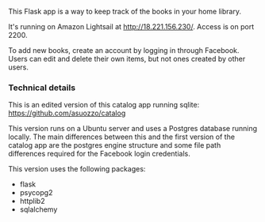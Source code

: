 This Flask app is a way to keep track of the books in your home library.

It's running on Amazon Lightsail at http://18.221.156.230/. Access is on port 2200.

To add new books, create an account by logging in through Facebook. Users can edit and delete their own items, but not ones created by other users.

### Technical details

This is an edited version of this catalog app running sqlite: https://github.com/asuozzo/catalog

This version runs on a Ubuntu server and uses a Postgres database running locally. The main differences between this and the first version of the catalog app are the postgres engine structure and some file path differences required for the Facebook login credentials.

This version uses the following packages:

* flask
* psycopg2
* httplib2
* sqlalchemy